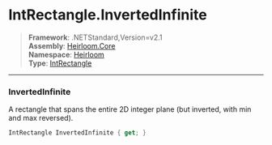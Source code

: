 # IntRectangle.InvertedInfinite

> **Framework**: .NETStandard,Version=v2.1  
> **Assembly**: [Heirloom.Core][0]  
> **Namespace**: [Heirloom][0]  
> **Type**: [IntRectangle][1]  

--------------------------------------------------------------------------------

### InvertedInfinite

A rectangle that spans the entire 2D integer plane (but inverted, with min and max reversed).

```cs
IntRectangle InvertedInfinite { get; }
```

[0]: ..\Heirloom.Core.md
[1]: Heirloom.IntRectangle.md
